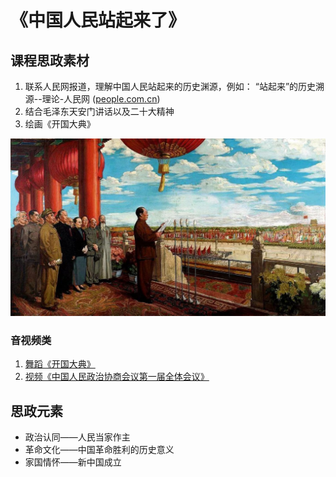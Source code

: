 # 《中国人民站起来了》

## 课程思政素材

1. 联系人民网报道，理解中国人民站起来的历史渊源，例如： “站起来”的历史溯源--理论-人民网 ([people.com.cn](people.com.cn))
2. 结合毛泽东天安门讲话以及二十大精神
3. 绘画《开国大典》

![开国大典 ><](/资源/图片/开国大典.jpeg)

### 音视频类

1. [舞蹈《开国大典》](https://v.qq.com/x/page/i3256hybuzl.html)
2. [视频《中国人民政治协商会议第一届全体会议》](https://v.qq.com/x/cover/mzc00100dw747q4/k0929yw32id.html)

## 思政元素

- 政治认同——人民当家作主
- 革命文化——中国革命胜利的历史意义
- 家国情怀——新中国成立
